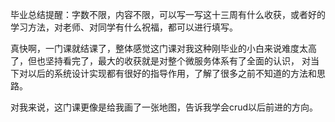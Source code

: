 毕业总结提醒：字数不限，内容不限，可以写一写这十三周有什么收获，或者好的学习方法，对老师、对同学有什么祝福，都可以进行填写。

真快啊，一门课就结课了，整体感觉这门课对我这种刚毕业的小白来说难度太高了，但也坚持看完了，最大的收获就是对整个微服务体系有了全面的认识，
对当下对以后的系统设计实现都有很好的指导作用，了解了很多之前不知道的方法和思路。

对我来说，这门课更像是给我画了一张地图，告诉我学会crud以后前进的方向。

